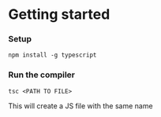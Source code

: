 # Getting started

### Setup
```
npm install -g typescript
```

### Run the compiler

```
tsc <PATH TO FILE>
```
This will create a JS file with the same name